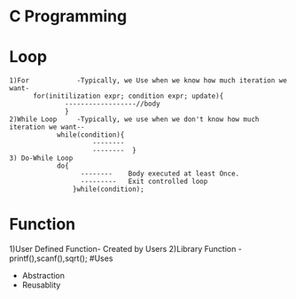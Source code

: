 # C Programming
# Loop
    1)For            -Typically, we Use when we know how much iteration we want-
          for(initilization expr; condition expr; update){
                  ------------------//body
                  }
    2)While Loop     -Typically, we use when we don't know how much iteration we want--
                while(condition){
                         --------
                         --------  }
    3) Do-While Loop
                do{
                      --------    Body executed at least Once.          
                      ---------   Exit controlled loop 
                    }while(condition);
# Function
 1)User Defined Function- Created by Users
 2)Library Function     - printf(),scanf(),sqrt();
 #Uses
  - Abstraction
  - Reusablity
